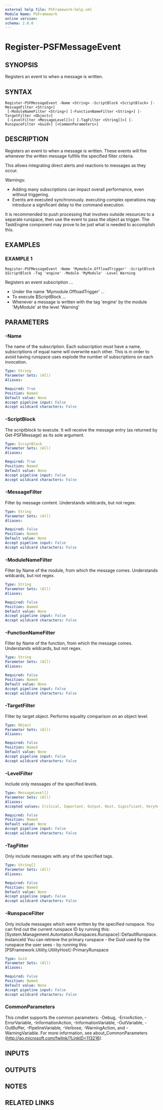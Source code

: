 ```yaml
---
external help file: PSFramework-help.xml
Module Name: PSFramework
online version:
schema: 2.0.0
---
```


# Register-PSFMessageEvent

## SYNOPSIS
Registers an event to when a message is written.

## SYNTAX

```
Register-PSFMessageEvent -Name <String> -ScriptBlock <ScriptBlock> [-MessageFilter <String>]
 [-ModuleNameFilter <String>] [-FunctionNameFilter <String>] [-TargetFilter <Object>]
 [-LevelFilter <MessageLevel[]>] [-TagFilter <String[]>] [-RunspaceFilter <Guid>] [<CommonParameters>]
```

## DESCRIPTION
Registers an event to when a message is written.
These events will fire whenever the written message fulfills the specified filter criteria.

This allows integrating direct alerts and reactions to messages as they occur.

Warnings:
- Adding many subscriptions can impact overall performance, even without triggering.
- Events are executed synchronously.
executing complex operations may introduce a significant delay to the command execution.

It is recommended to push processing that involves outside resources to a separate runspace, then use the event to pass the object as trigger.
The TaskEngine component may prove to be just what is needed to accomplish this.

## EXAMPLES

### EXAMPLE 1
```
Register-PSFMessageEvent -Name 'Mymodule.OffloadTrigger' -ScriptBlock $ScriptBlock -Tag 'engine' -Module 'MyModule' -Level Warning
```

Registers an event subscription ...
- Under the name 'Mymodule.OffloadTrigger' ...
- To execute $ScriptBlock ...
- Whenever a message is written with the tag 'engine' by the module 'MyModule' at the level 'Warning'

## PARAMETERS

### -Name
The name of the subscription.
Each subscription must have a name, subscriptions of equal name will overwrite each other.
This is in order to avoid having runspace uses explode the number of subscriptions on each invocation.

```yaml
Type: String
Parameter Sets: (All)
Aliases:

Required: True
Position: Named
Default value: None
Accept pipeline input: False
Accept wildcard characters: False
```

### -ScriptBlock
The scriptblock to execute.
It will receive the message entry (as returned by Get-PSFMessage) as its sole argument.

```yaml
Type: ScriptBlock
Parameter Sets: (All)
Aliases:

Required: True
Position: Named
Default value: None
Accept pipeline input: False
Accept wildcard characters: False
```

### -MessageFilter
Filter by message content.
Understands wildcards, but not regex.

```yaml
Type: String
Parameter Sets: (All)
Aliases:

Required: False
Position: Named
Default value: None
Accept pipeline input: False
Accept wildcard characters: False
```

### -ModuleNameFilter
Filter by Name of the module, from which the message comes.
Understands wildcards, but not regex.

```yaml
Type: String
Parameter Sets: (All)
Aliases:

Required: False
Position: Named
Default value: None
Accept pipeline input: False
Accept wildcard characters: False
```

### -FunctionNameFilter
Filter by Name of the function, from which the message comes.
Understands wildcards, but not regex.

```yaml
Type: String
Parameter Sets: (All)
Aliases:

Required: False
Position: Named
Default value: None
Accept pipeline input: False
Accept wildcard characters: False
```

### -TargetFilter
Filter by target object.
Performs equality comparison on an object level.

```yaml
Type: Object
Parameter Sets: (All)
Aliases:

Required: False
Position: Named
Default value: None
Accept pipeline input: False
Accept wildcard characters: False
```

### -LevelFilter
Include only messages of the specified levels.

```yaml
Type: MessageLevel[]
Parameter Sets: (All)
Aliases:
Accepted values: Critical, Important, Output, Host, Significant, VeryVerbose, Verbose, SomewhatVerbose, System, Debug, InternalComment, Warning

Required: False
Position: Named
Default value: None
Accept pipeline input: False
Accept wildcard characters: False
```

### -TagFilter
Only include messages with any of the specified tags.

```yaml
Type: String[]
Parameter Sets: (All)
Aliases:

Required: False
Position: Named
Default value: None
Accept pipeline input: False
Accept wildcard characters: False
```

### -RunspaceFilter
Only include messages which were written by the specified runspace.
You can find out the current runspace ID by running this:
  \[System.Management.Automation.Runspaces.Runspace\]::DefaultRunspace.InstanceId
You can retrieve the primary runspace - the Guid used by the runspace the user sees - by running this:
  \[PSFramework.Utility.UtilityHost\]::PrimaryRunspace

```yaml
Type: Guid
Parameter Sets: (All)
Aliases:

Required: False
Position: Named
Default value: None
Accept pipeline input: False
Accept wildcard characters: False
```

### CommonParameters
This cmdlet supports the common parameters: -Debug, -ErrorAction, -ErrorVariable, -InformationAction, -InformationVariable, -OutVariable, -OutBuffer, -PipelineVariable, -Verbose, -WarningAction, and -WarningVariable.
For more information, see about_CommonParameters (http://go.microsoft.com/fwlink/?LinkID=113216).

## INPUTS

## OUTPUTS

## NOTES

## RELATED LINKS
